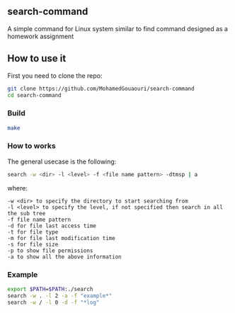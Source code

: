 ## search-command

A simple command for Linux system similar to find command designed as a homework assignment

## How to use it

First you need to clone the repo:

```bash
git clone https://github.com/MohamedGouaouri/search-command
cd search-command
```

### Build

```bash
make
```

### How to works

The general usecase is the following:

```bash
search -w <dir> -l <level> -f <file name pattern> -dtmsp | a
```

where:

```
-w <dir> to specify the directory to start searching from
-l <level> to specify the level, if not specified then search in all the sub tree
-f file name pattern
-d for file last access time
-t for file type
-m for file last modification time
-s for file size
-p to show file permissions
-a to show all the above information
```

### Example

```bash
export $PATH=$PATH:./search
search -w . -l 2 -a -f "example*"
search -w / -l 0 -d -f "*log"
```
